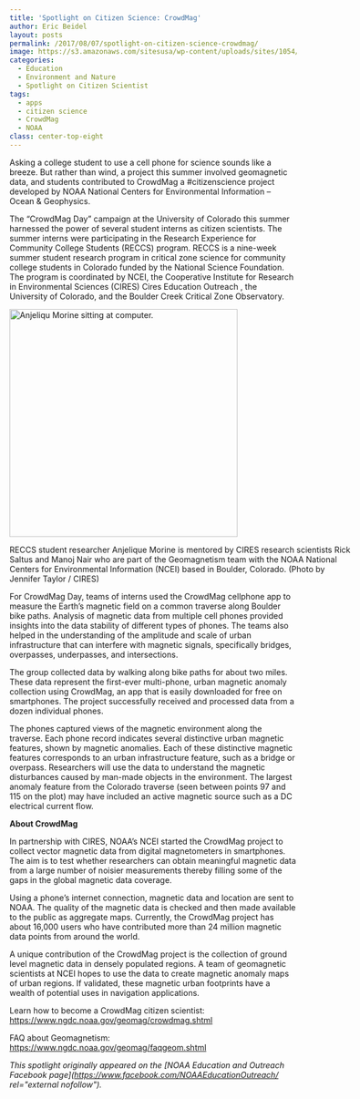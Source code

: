 ```yaml
---
title: 'Spotlight on Citizen Science: CrowdMag'
author: Eric Beidel
layout: posts
permalink: /2017/08/07/spotlight-on-citizen-science-crowdmag/
image: https://s3.amazonaws.com/sitesusa/wp-content/uploads/sites/1054/2017/08/CrowdMag-photo.jpg
categories:
  - Education
  - Environment and Nature
  - Spotlight on Citizen Scientist
tags:
  - apps
  - citizen science
  - CrowdMag
  - NOAA
class: center-top-eight
---
```


Asking a college student to use a cell phone for science sounds like a breeze. But rather than wind, a project this summer involved geomagnetic data, and students contributed to CrowdMag a #citizenscience project developed by NOAA National Centers for Environmental Information &#8211; Ocean & Geophysics.

The “CrowdMag Day” campaign at the University of Colorado this summer harnessed the power of several student interns as citizen scientists. The summer interns were participating in the Research Experience for Community College Students (RECCS) program. RECCS is a nine-week summer student research program in critical zone science for community college students in Colorado funded by the National Science Foundation. The program is coordinated by NCEI, the Cooperative Institute for Research in Environmental Sciences (CIRES) Cires Education Outreach , the University of Colorado, and the Boulder Creek Critical Zone Observatory.

<div class="image-in-post-body" style="width: 610px">
  <img src="https://s3.amazonaws.com/sitesusa/wp-content/uploads/sites/1054/2017/08/RECCS-volunteer.jpg" alt="Anjeliqu Morine sitting at computer." height="400"/>
  
  <p class="image-caption">
    RECCS student researcher Anjelique Morine is mentored by CIRES research scientists Rick Saltus and Manoj Nair who are part of the Geomagnetism team with the NOAA National Centers for Environmental Information (NCEI) based in Boulder, Colorado. (Photo by Jennifer Taylor / CIRES)
  </p>
</div>

For CrowdMag Day, teams of interns used the CrowdMag cellphone app to measure the Earth’s magnetic field on a common traverse along Boulder bike paths. Analysis of magnetic data from multiple cell phones provided insights into the data stability of different types of phones. The teams also helped in the understanding of the amplitude and scale of urban infrastructure that can interfere with magnetic signals, specifically bridges, overpasses, underpasses, and intersections.

The group collected data by walking along bike paths for about two miles. These data represent the first-ever multi-phone, urban magnetic anomaly collection using CrowdMag, an app that is easily downloaded for free on smartphones. The project successfully received and processed data from a dozen individual phones.

The phones captured views of the magnetic environment along the traverse. Each phone record indicates several distinctive urban magnetic features, shown by magnetic anomalies. Each of these distinctive magnetic features corresponds to an urban infrastructure feature, such as a bridge or overpass. Researchers will use the data to understand the magnetic disturbances caused by man-made objects in the environment. The largest anomaly feature from the Colorado traverse (seen between points 97 and 115 on the plot) may have included an active magnetic source such as a DC electrical current flow.

**About CrowdMag**

In partnership with CIRES, NOAA’s NCEI started the CrowdMag project to collect vector magnetic data from digital magnetometers in smartphones. The aim is to test whether researchers can obtain meaningful magnetic data from a large number of noisier measurements thereby filling some of the gaps in the global magnetic data coverage.

Using a phone&#8217;s internet connection, magnetic data and location are sent to NOAA. The quality of the magnetic data is checked and then made available to the public as aggregate maps. Currently, the CrowdMag project has about 16,000 users who have contributed more than 24 million magnetic data points from around the world.

A unique contribution of the CrowdMag project is the collection of ground level magnetic data in densely populated regions. A team of geomagnetic scientists at NCEI hopes to use the data to create magnetic anomaly maps of urban regions. If validated, these magnetic urban footprints have a wealth of potential uses in navigation applications.

Learn how to become a CrowdMag citizen scientist: <https://www.ngdc.noaa.gov/geomag/crowdmag.shtml> 

FAQ about Geomagnetism: <https://www.ngdc.noaa.gov/geomag/faqgeom.shtml>

_This spotlight originally appeared on the [NOAA Education and Outreach Facebook page](https://www.facebook.com/NOAAEducationOutreach/ rel="external nofollow")._